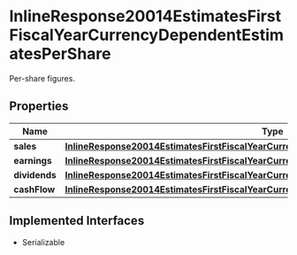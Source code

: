 

# InlineResponse20014EstimatesFirstFiscalYearCurrencyDependentEstimatesPerShare

Per-share figures.

## Properties

Name | Type | Description | Notes
------------ | ------------- | ------------- | -------------
**sales** | [**InlineResponse20014EstimatesFirstFiscalYearCurrencyDependentEstimatesPerShareSales**](InlineResponse20014EstimatesFirstFiscalYearCurrencyDependentEstimatesPerShareSales.md) |  |  [optional]
**earnings** | [**InlineResponse20014EstimatesFirstFiscalYearCurrencyDependentEstimatesPerShareEarnings**](InlineResponse20014EstimatesFirstFiscalYearCurrencyDependentEstimatesPerShareEarnings.md) |  |  [optional]
**dividends** | [**InlineResponse20014EstimatesFirstFiscalYearCurrencyDependentEstimatesPerShareDividends**](InlineResponse20014EstimatesFirstFiscalYearCurrencyDependentEstimatesPerShareDividends.md) |  |  [optional]
**cashFlow** | [**InlineResponse20014EstimatesFirstFiscalYearCurrencyDependentEstimatesPerShareCashFlow**](InlineResponse20014EstimatesFirstFiscalYearCurrencyDependentEstimatesPerShareCashFlow.md) |  |  [optional]


## Implemented Interfaces

* Serializable


